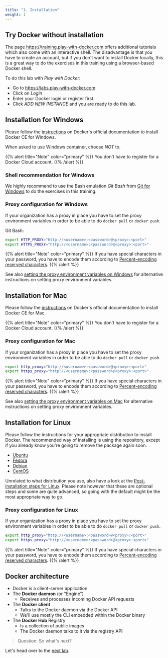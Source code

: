 ```yaml
---
title: "1. Installation"
weight: 1
---
```


## Try Docker without installation

The page <https://training.play-with-docker.com> offers additional tutorials which also come with an interactive shell. The disadvantage is that you have to create an account, but if you don't want to install Docker locally, this is a great way to do the exercises in this training using a browser-based Docker shell.

To do this lab with *Play with Docker*:

* Go to <https://labs.play-with-docker.com>
* Click on *Login*
* Enter your Docker login or register first.
* Click *ADD NEW INSTANCE* and you are ready to do this lab.


## Installation for Windows

Please follow the [instructions](https://docs.docker.com/docker-for-windows/install/#install-docker-for-windows-desktop-app) on Docker's official documentation to install Docker CE for Windows.

When asked to use Windows container, choose _NOT_ to.

{{% alert title="Note" color="primary" %}}
You don't have to register for a Docker Cloud account.
{{% /alert %}}


### Shell recommendation for Windows

We highly recommend to use the Bash emulation _Git Bash_ from [Git for Windows](https://gitforwindows.org/) to do the exercises in this training.


### Proxy configuration for Windows

If your organization has a proxy in place you have to set the proxy environment variables in order to be able to do `docker pull` or `docker push`.

Git Bash:

```bash
export HTTP_PROXY="http://<username>:<password>@<proxy>:<port>"
export HTTPS_PROXY="http://<username>:<password>@<proxy>:<port>"
```

{{% alert title="Note" color="primary" %}}
If you have special characters in your password, you have to encode them according to [Percent-encoding reserved characters](https://en.wikipedia.org/wiki/Percent-encoding#Percent-encoding_reserved_characters).
{{% /alert %}}

See also [setting the proxy environment variables on Windows](https://docs.microsoft.com/en-us/virtualization/windowscontainers/manage-docker/configure-docker-daemon#proxy-configuration) for alternative instructions on setting proxy environment variables.


## Installation for Mac

Please follow the [instructions](https://docs.docker.com/docker-for-mac/install/) on Docker's official documentation to install Docker CE for Mac.

{{% alert title="Note" color="primary" %}}
You don't have to register for a Docker Cloud account.
{{% /alert %}}


### Proxy configuration for Mac

If your organization has a proxy in place you have to set the proxy environment variables in order to be able to do `docker pull` or `docker push`.

```bash
export http_proxy="http://<username>:<password>@<proxy>:<port>"
export https_proxy="http://<username>:<password>@<proxy>:<port>"
```

{{% alert title="Note" color="primary" %}}
If you have special characters in your password, you have to encode them according to [Percent-encoding reserved characters](https://en.wikipedia.org/wiki/Percent-encoding#Percent-encoding_reserved_characters).
{{% /alert %}}

See also [setting the proxy environment variables on Mac](https://docs.docker.com/docker-for-mac/#proxies) for alternative instructions on setting proxy environment variables.


## Installation for Linux

Please follow the instructions for your appropriate distribution to install Docker. The recommended way of installing is using the repository, except if you already know you're going to remove the package again soon.

* [Ubuntu](https://docs.docker.com/install/linux/docker-ce/ubuntu/)
* [Fedora](https://docs.docker.com/install/linux/docker-ce/fedora/)
* [Debian](https://docs.docker.com/install/linux/docker-ce/debian/)
* [CentOS](https://docs.docker.com/install/linux/docker-ce/centos/)

Unrelated to what distribution you use, also have a look at the [Post-installation steps for Linux](https://docs.docker.com/install/linux/linux-postinstall/). Please note however that these are optional steps and some are quite advanced, so going with the default might be the most appropriate way to go.


### Proxy configuration for Linux

If your organization has a proxy in place you have to set the proxy environment variables in order to be able to do `docker pull` or `docker push`.

```bash
export http_proxy="http://<username>:<password>@<proxy>:<port>"
export https_proxy="http://<username>:<password>@<proxy>:<port>"
```

{{% alert title="Note" color="primary" %}}
If you have special characters in your password, you have to encode them according to [Percent-encoding reserved characters](https://en.wikipedia.org/wiki/Percent-encoding#Percent-encoding_reserved_characters).
{{% /alert %}}


## Docker architecture

* Docker is a client-server application.
* The **Docker daemon** (or "Engine")
  * Receives and processes incoming Docker API requests
* The **Docker client**
  * Talks to the Docker daemon via the Docker API
  * We'll use mostly the CLI embedded within the Docker binary
* The **Docker Hub** Registry
  * Is a collection of public images
  * The Docker daemon talks to it via the registry API


> Question: So what's next?

Let's head over to the [next lab](../02/).

